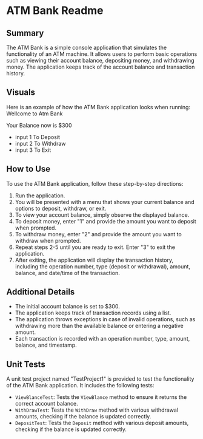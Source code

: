 # ATM Bank Readme

## Summary

The ATM Bank is a simple console application that simulates the functionality of an ATM machine. It allows users to perform basic operations such as viewing their account balance, depositing money, and withdrawing money. The application keeps track of the account balance and transaction history.

## Visuals

Here is an example of how the ATM Bank application looks when running:
Wellcome to Atm Bank

Your Balance now is $300

- input 1 To Deposit
- input 2 To Withdraw
- input 3 To Exit


## How to Use

To use the ATM Bank application, follow these step-by-step directions:

1. Run the application.
2. You will be presented with a menu that shows your current balance and options to deposit, withdraw, or exit.
3. To view your account balance, simply observe the displayed balance.
4. To deposit money, enter "1" and provide the amount you want to deposit when prompted.
5. To withdraw money, enter "2" and provide the amount you want to withdraw when prompted.
6. Repeat steps 2-5 until you are ready to exit. Enter "3" to exit the application.
7. After exiting, the application will display the transaction history, including the operation number, type (deposit or withdrawal), amount, balance, and date/time of the transaction.

## Additional Details

- The initial account balance is set to $300.
- The application keeps track of transaction records using a list.
- The application throws exceptions in case of invalid operations, such as withdrawing more than the available balance or entering a negative amount.
- Each transaction is recorded with an operation number, type, amount, balance, and timestamp.

## Unit Tests

A unit test project named "TestProject1" is provided to test the functionality of the ATM Bank application. It includes the following tests:

- `ViewBlanceTest`: Tests the `ViewBlance` method to ensure it returns the correct account balance.
- `WithDrawTest`: Tests the `WithDraw` method with various withdrawal amounts, checking if the balance is updated correctly.
- `DepositTest`: Tests the `Deposit` method with various deposit amounts, checking if the balance is updated correctly.



